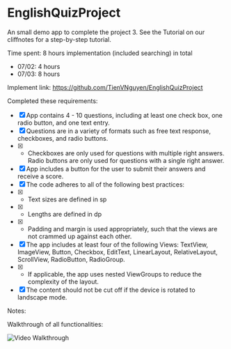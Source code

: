 # EnglishQuizProject
An small demo app to complete the project 3. See the Tutorial on our cliffnotes for a step-by-step tutorial.

Time spent: 8 hours implementation (included searching) in total
 - 07/02: 4 hours
 - 07/03: 8 hours

Implement link: https://github.com/TienVNguyen/EnglishQuizProject

Completed these requirements:
 * [x] App contains 4 - 10 questions, including at least one check box, one radio button, and one text entry.
 * [x] Questions are in a variety of formats such as free text response, checkboxes, and radio buttons.
 * [x]   + Checkboxes are only used for questions with multiple right answers. Radio buttons are only used for questions with a single right answer.
 * [x] App includes a button for the user to submit their answers and receive a score.
 * [x] The code adheres to all of the following best practices:
 * [x]   + Text sizes are defined in sp
 * [x]   + Lengths are defined in dp
 * [x]   + Padding and margin is used appropriately, such that the views are not crammed up against each other.
 * [x] The app includes at least four of the following Views: TextView, ImageView, Button, Checkbox, EditText, LinearLayout, RelativeLayout, ScrollView, RadioButton, RadioGroup.
 * [x]   + If applicable, the app uses nested ViewGroups to reduce the complexity of the layout.
 * [x] The content should not be cut off if the device is rotated to landscape mode.

Notes:

Walkthrough of all functionalities:

![Video Walkthrough](english_quiz_project.gif)